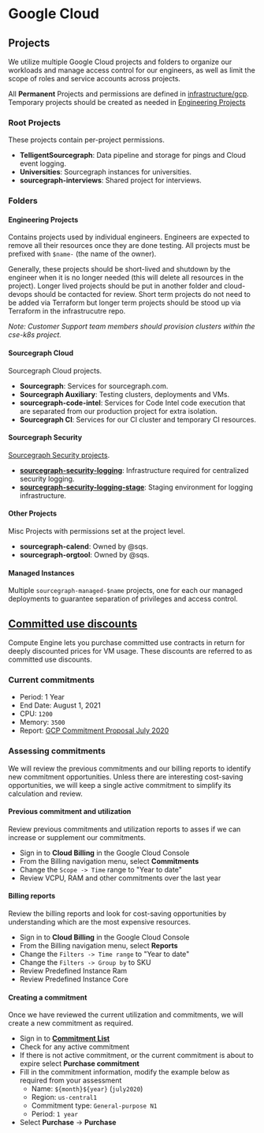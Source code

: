 # Google Cloud

## Projects

We utilize multiple Google Cloud projects and folders to organize our workloads and manage access control for our engineers, as well as limit the scope of roles and service accounts across projects.

All **Permanent** Projects and permissions are defined in [infrastructure/gcp](https://github.com/sourcegraph/infrastructure/tree/main/gcp).
Temporary projects should be created as needed in [Engineering Projects](#engineering-projects)

### Root Projects

These projects contain per-project permissions.

- **TelligentSourcegraph**: Data pipeline and storage for pings and Cloud event logging.
- **Universities**: Sourcegraph instances for universities.
- **sourcegraph-interviews**: Shared project for interviews.

### Folders

#### Engineering Projects

Contains projects used by individual engineers. Engineers are expected to remove all their resources once they are done testing. All projects must be prefixed with `$name-` (the name of the owner).

Generally, these projects should be short-lived and shutdown by the engineer when it is no longer needed (this will delete all resources in the project). Longer lived projects should be put in another folder and cloud-devops should be contacted for review. Short term projects do not need to be added via Terraform but longer term projects should be stood up via Terraform in the infrastrucutre repo.

_Note: Customer Support team members should provision clusters within the cse-k8s project._

#### Sourcegraph Cloud

Sourcegraph Cloud projects.

- **Sourcegraph**: Services for sourcegraph.com.
- **Sourcegraph Auxiliary**: Testing clusters, deployments and VMs.
- **sourcegraph-code-intel**: Services for Code Intel code execution that are separated from our production project for extra isolation.
- **Sourcegraph CI**: Services for our CI cluster and temporary CI resources.

#### Sourcegraph Security

[Sourcegraph Security projects](../../cloud/security/infrastructure/index.md#projects).

- **[sourcegraph-security-logging](../../cloud/security/infrastructure/index.md#logging)**: Infrastructure required for centralized security logging.
- **[sourcegraph-security-logging-stage](../../cloud/security/infrastructure/index.md#logging-stage)**: Staging environment for logging infrastructure.

#### Other Projects

Misc Projects with permissions set at the project level.

- **sourcegraph-calend**: Owned by @sqs.
- **sourcegraph-orgtool**: Owned by @sqs.

#### Managed Instances

Multiple `sourcegraph-managed-$name` projects, one for each our managed deployments to guarantee separation of privileges and access control.

## [Committed use discounts](https://cloud.google.com/compute/docs/instances/signing-up-committed-use-discounts#how_committed_use_discounts_work)

Compute Engine lets you purchase committed use contracts in return for deeply discounted prices for VM usage. These discounts are referred to as committed use discounts.

### Current commitments

- Period: 1 Year
- End Date: August 1, 2021
- CPU: `1200`
- Memory: `3500`
- Report: [GCP Commitment Proposal July 2020](https://docs.google.com/document/d/1G_p8eiWqmRmnrgA0U-lcJHfKQhAQTGr5ROuLoNeQ59s)

### Assessing commitments

We will review the previous commitments and our billing reports to identify new commitment opportunities. Unless there are interesting cost-saving opportunities, we will keep a single active commitment to simplify its calculation and review.

#### Previous commitment and utilization

Review previous commitments and utilization reports to asses if we can increase or supplement our commitments.

- Sign in to **Cloud Billing** in the Google Cloud Console
- From the Billing navigation menu, select **Commitments**
- Change the `Scope -> Time` range to "Year to date"
- Review VCPU, RAM and other commitments over the last year

#### Billing reports

Review the billing reports and look for cost-saving opportunities by understanding which are the most expensive resources.

- Sign in to **Cloud Billing** in the Google Cloud Console
- From the Billing navigation menu, select **Reports**
- Change the `Filters -> Time range` to "Year to date"
- Change the `Filters -> Group by` to SKU
- Review Predefined Instance Ram
- Review Predefined Instance Core

#### Creating a commitment

Once we have reviewed the current utilization and commitments, we will create a new commitment as required.

- Sign in to **[Commitment List](https://console.cloud.google.com/compute/commitments)**
- Check for any active commitment
- If there is not active commitment, or the current commitment is about to expire select **Purchase commitment**
- Fill in the commitment information, modify the example below as required from your assessment
  - Name: `${month}${year}` (`july2020`)
  - Region: `us-central1`
  - Commitment type: `General-purpose N1`
  - Period: `1 year`
- Select **Purchase** -> **Purchase**

